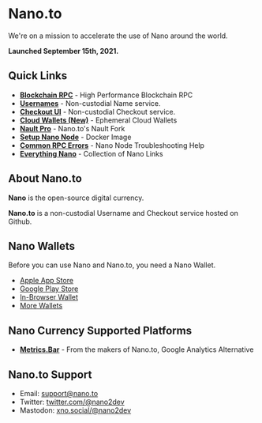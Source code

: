 # Nano.to

We're on a mission to accelerate the use of Nano around the world. 

**Launched September 15th, 2021.**

## **Quick Links**

  - [**Blockchain RPC**](https://rpc.nano.to) - High Performance Blockchain RPC
  - [**Usernames**](/usernames) - Non-custodial Name service.
  - [**Checkout UI**](/checkout) - Non-custodial Checkout service.
  - [**Cloud Wallets (New)**](/cloud) - Ephemeral Cloud Wallets
  - [**Nault Pro**](https://nault.pro) - Nano.to's Nault Fork
  - [**Setup Nano Node**](https://github.com/fwd/nano-docker) - Docker Image
  - [**Common RPC Errors**](/errors) - Nano Node Troubleshooting Help
  - [**Everything Nano**](/packages) - Collection of Nano Links

## About Nano.to

**Nano** is the open-source digital currency.

**Nano.to** is a non-custodial Username and Checkout service hosted on Github. 

## Nano Wallets

Before you can use Nano and Nano.to, you need a Nano Wallet. 

- [Apple App Store](https://itunes.apple.com/us/app/natrium/id1451425707?ls=1&mt=8)
- [Google Play Store](https://play.google.com/store/apps/details?id=co.banano.natriumwallet)
- [In-Browser Wallet](https://nault.pro/) 
- [More Wallets](https://hub.nano.org/i/wallets/2)

## Nano Currency Supported Platforms

  - [**Metrics.Bar**](https://metrics.bar) - From the makers of Nano.to, Google Analytics Alternative

## Nano.to Support

- Email: support@nano.to
- Twitter: [twitter.com/@nano2dev](https://twitter.com/nano2dev)
- Mastodon: [xno.social/@nano2dev](https://xno.social/nano2dev)



